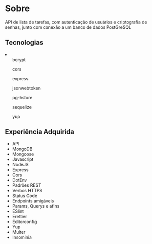 # Sobre
API de lista de tarefas, com autenticação de usuários e criptografia de senhas, junto com conexão a um banco de dados PostGreSQL

<section>
<h2>Tecnologias</h2>
  <li>
    <ul>bcrypt</ul>
    <ul>cors</ul>
    <ul>express</ul>
    <ul>jsonwebtoken</ul>
    <ul>pg-hstore</ul>
    <ul>sequelize</ul>
    <ul>yup</ul>
  </li>
</section>
<section>
<h2>Experiência Adquirida</h2>
  <ul>
    <li>API</li>
    <li>MongoDB</li>
    <li>Mongoose</li>
    <li>Javascript</li>
    <li>NodeJS</li>
    <li>Express</li>
    <li>Cors</li>
    <li>DotEnv</li>
    <li>Padrões REST</li>
    <li>Verbos HTTPS</li>
    <li>Status Code</li>
    <li>Endpoints amigáveis</li>
    <li>Params, Querys e afins</li>
    <li>ESlint</li>
    <li>Erettier</li>
    <li>Editorconfig</li>
    <li>Yup</li>
    <li>Multer</li>
    <li>Insominia</li>  
</section>
